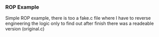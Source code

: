 ### ROP Example

Simple ROP example, there is too a fake.c file where I have to reverse engineering the logic only to find out after finish there was a readeable version (original.c)
